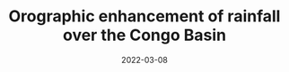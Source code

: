 ---
title: "Orographic enhancement of rainfall over the Congo Basin"
collection: publications
category: journal        # <= use 'journal' for journals
permalink: /publications/2022-03-08-ARL-YJ
date: 2022-03-08
venue: "Atmospheric Science Letters"
authors: "Raghavendra, A., Xia, G., Zhou, L., and Jiang, Y."
paperurl: "https://doi.org/10.1038/s41893-025-01662-1"
doi: "10.1002/asl.1079"
excerpt: "We quantifies orographic impacts on regional rainfall."
citation: "Raghavendra, A.*, Xia, G., Zhou, L., and Jiang, Y. (2022) Orographic enhancement of rainfall over the Congo Basin. Atmospheric Science Letters, e1079."
---